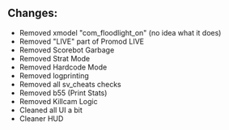 ## Changes:

- Removed xmodel "com_floodlight_on" (no idea what it does)
- Removed "LIVE" part of Promod LIVE
- Removed Scorebot Garbage
- Removed Strat Mode
- Removed Hardcode Mode
- Removed logprinting
- Removed all sv_cheats checks
- Removed b55 (Print Stats)
- Removed Killcam Logic
- Cleaned all UI a bit
- Cleaner HUD